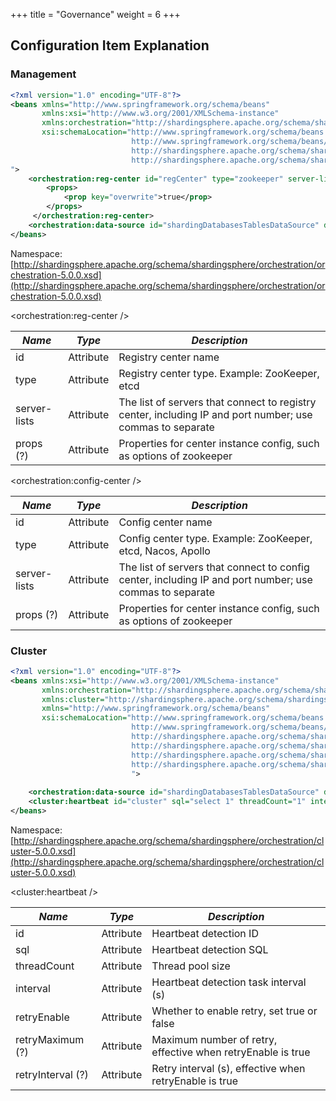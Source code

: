 +++
title = "Governance"
weight = 6
+++

## Configuration Item Explanation

### Management

```xml
<?xml version="1.0" encoding="UTF-8"?>
<beans xmlns="http://www.springframework.org/schema/beans"
       xmlns:xsi="http://www.w3.org/2001/XMLSchema-instance" 
       xmlns:orchestration="http://shardingsphere.apache.org/schema/shardingsphere/orchestration"
       xsi:schemaLocation="http://www.springframework.org/schema/beans
                           http://www.springframework.org/schema/beans/spring-beans.xsd
                           http://shardingsphere.apache.org/schema/shardingsphere/orchestration
                           http://shardingsphere.apache.org/schema/shardingsphere/orchestration/orchestration.xsd
">
    <orchestration:reg-center id="regCenter" type="zookeeper" server-lists="localhost:2181">
        <props>
            <prop key="overwrite">true</prop>
        </props>
     </orchestration:reg-center>
    <orchestration:data-source id="shardingDatabasesTablesDataSource" data-source-ref="realShardingDatabasesTablesDataSource" reg-center-ref="regCenter" />
</beans>
```

Namespace: [http://shardingsphere.apache.org/schema/shardingsphere/orchestration/orchestration-5.0.0.xsd](http://shardingsphere.apache.org/schema/shardingsphere/orchestration/orchestration-5.0.0.xsd)

<orchestration:reg-center />

| *Name*        | *Type*     | *Description*                                                                                             |
| ------------- | ---------- | --------------------------------------------------------------------------------------------------------- |
| id            | Attribute  | Registry center name                                                                                      |
| type          | Attribute  | Registry center type. Example: ZooKeeper, etcd                                                            |
| server-lists  | Attribute  | The list of servers that connect to registry center, including IP and port number; use commas to separate |
| props (?)     | Attribute  | Properties for center instance config, such as options of zookeeper                                       |

<orchestration:config-center />

| *Name*        | *Type*     | *Description*                                                                                           |
| ------------- | ---------- | ------------------------------------------------------------------------------------------------------- |
| id            | Attribute  | Config center name                                                                                      |
| type          | Attribute  | Config center type. Example: ZooKeeper, etcd, Nacos, Apollo                                             |
| server-lists  | Attribute  | The list of servers that connect to config center, including IP and port number; use commas to separate |
| props (?)     | Attribute  | Properties for center instance config, such as options of zookeeper                                     |

### Cluster

```xml
<?xml version="1.0" encoding="UTF-8"?>
<beans xmlns:xsi="http://www.w3.org/2001/XMLSchema-instance"
       xmlns:orchestration="http://shardingsphere.apache.org/schema/shardingsphere/orchestration"
       xmlns:cluster="http://shardingsphere.apache.org/schema/shardingsphere/cluster"
       xmlns="http://www.springframework.org/schema/beans"
       xsi:schemaLocation="http://www.springframework.org/schema/beans
                           http://www.springframework.org/schema/beans/spring-beans.xsd
                           http://shardingsphere.apache.org/schema/shardingsphere/orchestration
                           http://shardingsphere.apache.org/schema/shardingsphere/orchestration/orchestration.xsd
                           http://shardingsphere.apache.org/schema/shardingsphere/cluster
                           http://shardingsphere.apache.org/schema/shardingsphere/cluster/cluster.xsd
                           ">
 
    <orchestration:data-source id="shardingDatabasesTablesDataSource" data-source-ref="realShardingDatabasesTablesDataSource" reg-center-ref="regCenter" cluster-ref="cluster" />
    <cluster:heartbeat id="cluster" sql="select 1" threadCount="1" interval="60" retryEnable="false" retryMaximum="3" retryInterval="3"/>
</beans>
```

Namespace: [http://shardingsphere.apache.org/schema/shardingsphere/orchestration/cluster-5.0.0.xsd](http://shardingsphere.apache.org/schema/shardingsphere/orchestration/cluster-5.0.0.xsd)

<cluster:heartbeat />

| *Name*            | *Type*    | *Description*                                               |
| ----------------- | --------- | ----------------------------------------------------------- |
| id                | Attribute | Heartbeat detection ID                                      |
| sql               | Attribute | Heartbeat detection SQL                                     |
| threadCount       | Attribute | Thread pool size                                            |
| interval          | Attribute | Heartbeat detection task interval (s)                       |
| retryEnable       | Attribute | Whether to enable retry, set true or false                  |
| retryMaximum (?)  | Attribute | Maximum number of retry, effective when retryEnable is true |
| retryInterval (?) | Attribute | Retry interval (s), effective when retryEnable is true      |
